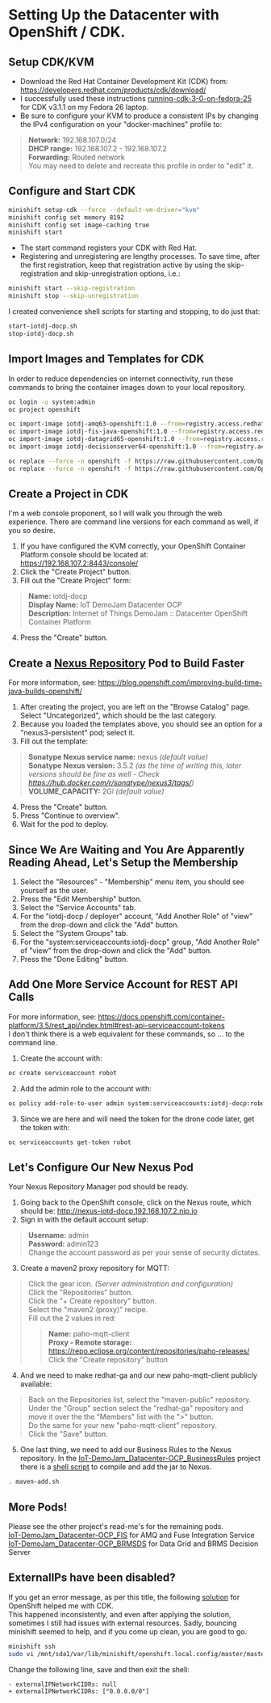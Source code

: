 # Setting Up the Datacenter with OpenShift / CDK.

## Setup CDK/KVM
- Download the Red Hat Container Development Kit (CDK) from: https://developers.redhat.com/products/cdk/download/
- I successfully used these instructions [running-cdk-3-0-on-fedora-25](https://developers.redhat.com/blog/2017/06/20/running-cdk-3-0-on-fedora-25/) for CDK v3.1.1 on my Fedora 26 laptop.
- Be sure to configure your KVM to produce a consistent IPs by changing the IPv4 configuration on your "docker-machines" profile to:
> **Network:** 192.168.107.0/24  
> **DHCP range:** 192.168.107.2 - 192.168.107.2  
> **Forwarding:** Routed network  
You may need to delete and recreate this profile in order to "edit" it.

## Configure and Start CDK
```sh
minishift setup-cdk --force --default-vm-driver="kvm"
minishift config set memory 8192
minishift config set image-caching true
minishift start
```
- The start command registers your CDK with Red Hat.  
- Registering and unregistering are lengthy processes.  To save time, after the first registration, keep that registration active by using the skip-registration and skip-unregistration options, i.e.:
```sh
minishift start --skip-registration
minishift stop --skip-unregistration
```

I created convenience shell scripts for starting and stopping, to do just that:
```sh
start-iotdj-docp.sh
stop-iotdj-docp.sh
```

## Import Images and Templates for CDK
In order to reduce dependencies on internet connectivity, run these commands to bring the container images down to your local repository.
```sh
oc login -u system:admin
oc project openshift

oc import-image iotdj-amq63-openshift:1.0 --from=registry.access.redhat.com/jboss-amq-6/amq63-openshift:latest --confirm
oc import-image iotdj-fis-java-openshift:1.0 --from=registry.access.redhat.com/jboss-fuse-6/fis-java-openshift:latest --confirm
oc import-image iotdj-datagrid65-openshift:1.0 --from=registry.access.redhat.com/jboss-datagrid-6/datagrid65-openshift:latest --confirm 
oc import-image iotdj-decisionserver64-openshift:1.0 --from=registry.access.redhat.com/jboss-decisionserver-6/decisionserver64-openshift:latest --confirm 

oc replace --force -n openshift -f https://raw.githubusercontent.com/OpenShiftDemos/nexus/master/nexus3-template.yaml
oc replace --force -n openshift -f https://raw.githubusercontent.com/OpenShiftDemos/nexus/master/nexus3-persistent-template.yaml
```

## Create a Project in CDK
I'm a web console proponent, so I will walk you through the web experience.  There are command line versions for each command as well, if you so desire.

1) If you have configured the KVM correctly, your OpenShift Container Platform console should be located at: https://192.168.107.2:8443/console/
2) Click the "Create Project" button.
3) Fill out the "Create Project" form:
> **Name:** iotdj-docp  
> **Display Name:** IoT DemoJam Datacenter OCP  
> **Description:** Internet of Things DemoJam :: Datacenter OpenShift Container Platform
4) Press the "Create" button.

## Create a [Nexus Repository](https://www.sonatype.com/nexus-repository-sonatype) Pod to Build Faster
For more information, see: https://blog.openshift.com/improving-build-time-java-builds-openshift/
1) After creating the project, you are left on the "Browse Catalog" page.  Select "Uncategorized", which should be the last category.
2) Because you loaded the templates above, you should see an option for a "nexus3-persistent" pod; select it.
3) Fill out the template:
> **Sonatype Nexus service name:** nexus  *(default value)*  
> **Sonatype Nexus version:** 3.5.2  *(as the time of writing this, later versions should be fine as well - Check https://hub.docker.com/r/sonatype/nexus3/tags/)*  
> **VOLUME_CAPACITY:** 2Gi  *(default value)*
4) Press the "Create" button.
5) Press "Continue to overview".
6) Wait for the pod to deploy.

## Since We Are Waiting and You Are Apparently Reading Ahead, Let's Setup the Membership
1) Select the "Resources" - "Membership" menu item, you should see yourself as the user.
2) Press the "Edit Membership" button.
3) Select the "Service Accounts" tab.
4) For the "iotdj-docp / deployer" account, "Add Another Role" of "view" from the drop-down and click the "Add" button.
5) Select the "System Groups" tab.
6) For the "system:serviceaccounts:iotdj-docp" group, "Add Another Role" of "view" from the drop-down and click the "Add" button.
7) Press the "Done Editing" button.

## Add One More Service Account for REST API Calls
For more information, see: https://docs.openshift.com/container-platform/3.5/rest_api/index.html#rest-api-serviceaccount-tokens  
I don't think there is a web equivalent for these commands, so ... to the command line.
1) Create the account with:
```sh
oc create serviceaccount robot
```
2) Add the admin role to the account with:
```sh
oc policy add-role-to-user admin system:serviceaccounts:iotdj-docp:robot
```
3) Since we are here and will need the token for the drone code later, get the token with:
```sh
oc serviceaccounts get-token robot
```

## Let's Configure Our New Nexus Pod
Your Nexus Repository Manager pod should be ready.
1) Going back to the OpenShift console, click on the Nexus route, which should be: http://nexus-iotd-docp.192.168.107.2.nip.io
2) Sign in with the default account setup:
> **Username:** admin  
> **Password:** admin123  
> Change the account password as per your sense of security dictates.
3) Create a maven2 proxy repository for MQTT:
> Click the gear icon. *(Server administration and configuration)*  
> Click the "Repositories" button.  
> Click the "+ Create repository" button.  
> Select the "maven2 (proxy)" recipe.  
> Fill out the 2 values in red:  
>> **Name:** paho-mqtt-client  
>> **Proxy - Remote storage:** https://repo.eclipse.org/content/repositories/paho-releases/  
> Click the "Create repository" button
4) And we need to make redhat-ga and our new paho-mqtt-client publicly available:
> Back on the Repositories list, select the "maven-public" repository.  
> Under the "Group" section select the "redhat-ga" repository and move it over the the "Members" list with the ">" button.  
> Do the same for your new "paho-mqtt-client" repository.  
> Click the "Save" button.
5) One last thing, we need to add our Business Rules to the Nexus repository.  In the [IoT-DemoJam_Datacenter-OCP_BusinessRules](https://github.com/MichaelFitzurka/IoT-DemoJam_Datacenter-OCP_BusinessRules) project there is a [shell script](https://github.com/MichaelFitzurka/IoT-DemoJam_Datacenter-OCP_BusinessRules/blob/master/maven-add.sh) to compile and add the jar to Nexus.
```sh
. maven-add.sh
```

## More Pods!
Please see the other project's read-me's for the remaining pods.  
[IoT-DemoJam_Datacenter-OCP_FIS](https://github.com/MichaelFitzurka/IoT-DemoJam_Datacenter-OCP_FIS/blob/master/README.md) for AMQ and Fuse Integration Service  
[IoT-DemoJam_Datacenter-OCP_BRMSDS](https://github.com/MichaelFitzurka/IoT-DemoJam_Datacenter-OCP_BRMSDS/blob/master/README.md) for Data Grid and BRMS Decision Server

## ExternalIPs have been disabled?
If you get an error message, as per this title, the following [solution](https://access.redhat.com/solutions/2464791) for OpenShift helped me with CDK.  
This happened inconsistently, and even after applying the solution, sometimes I still had issues with external resources.  Sadly, bouncing minishift seemed to help, and if you come up clean, you are good to go.
```sh
minishift ssh
sudo vi /mnt/sda1/var/lib/minishift/openshift.local.config/master/master-config.yaml
```
Change the following line, save and then exit the shell:
```
- externalIPNetworkCIDRs: null
+ externalIPNetworkCIDRs: ["0.0.0.0/0"]
```
